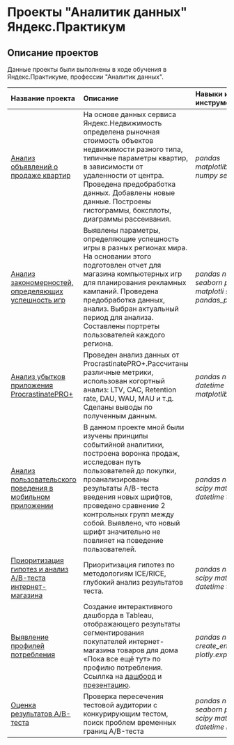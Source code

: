 # Проекты "Аналитик данных" Яндекс.Практикум

## Описание проектов

Данные проекты были выполнены в ходе обучения в Яндекс.Практикуме, профессии "Аналитик данных".

| Название проекта | Описание | Навыки и инструменты | 
| :---------------------- | :---------------------- | :---------------------- |
| [Анализ объявлений о продаже квартир](https://github.com/NatSergeevich/First_example/tree/EDA/Real_estate) | На основе данных сервиса Яндекс.Недвижимость определена рыночная стоимость объектов недвижимости разного типа, типичные параметры квартир, в зависимости от удаленности от центра. Проведена предобработка данных. Добавлены новые данные. Построены гистограммы, боксплоты, диаграммы рассеивания.| *pandas* *matplotlib.pyplot* *numpy* *seaborn*  |
| [Анализ закономерностей, определяющих успешность игр](https://github.com/NatSergeevich/First_example/tree/EDA/Games) |Выявлены параметры, определяющие успешность игры в разных регионах мира. На основании этого подготовлен отчет для магазина компьютерных игр для планирования рекламных кампаний. Проведена предобработка данных, анализ. Выбран актуальный период для анализа. Составлены портреты пользователей каждого региона.| *pandas* *numpy* *seaborn* *plotly*  *matplotli* *scipy* *pandas_profiling*| 
| [Анализ убытков приложения ProcrastinatePRO+](https://github.com/NatSergeevich/First_example/tree/EDA/Business_analysis) | Проведен анализ данных от ProcrastinatePRO+.Рассчитаны различные метрики, использован когортный анализ: LTV, CAC, Retention rate, DAU, WAU, MAU и т.д. Сделаны выводы по полученным данным.| *pandas* *numpy* *datetime* *matplotlib.pyplot* | 
| [Анализ пользовательского поведения в мобильном приложении](https://github.com/NatSergeevich/First_example/tree/EDA/AAB-test%20and%20analysis) | В данном проекте мной были изучены принципы событийной аналитики, построена воронка продаж, исследован путь пользователей до покупки, проанализированы результаты A/B-теста введения новых шрифтов, проведено сравнение 2 контрольных групп между собой. Выявлено, что новый шрифт значительно не повлияет на поведение пользователей.| *pandas* *numpy* *scipy* *matplotlib* *datetime* *time*| 
| [Приоритизация гипотез и анализ A/B-теста интернет-магазина](https://github.com/NatSergeevich/First_example/blob/EDA/AB-test%20and%20prioritization/12_ads.ipynb) | Приоритизация гипотез по методологиям ICE/RICE, глубокий анализ результатов теста.| *pandas* *numpy* *scipy* *matplotlib* *datetime* *time*| 
| [Выявление профилей потребления](https://github.com/NatSergeevich/First_example/tree/EDA/E-commerce) | Создание интерактивного дашборда в Tableau, отображающего результаты сегментирования покупателей интернет-магазина товаров для дома «Пока все ещё тут» по профилю потребления. Ссыллка на [дашборд](https://public.tableau.com/app/profile/nat.sergeevch/viz/Segmentation_16914534847580/Dashboard1?publish=yes) и [презентацию](https://disk.yandex.ru/i/gGZOdzgBqde_Rw).| *pandas* *numpy* *create_engine* *plotly.express* | 
| [Оценка результатов A/B-теста](https://github.com/NatSergeevich/First_example/tree/EDA/final_AB) | Проверка пересечения тестовой аудитории с конкурирующим тестом, поиск проблем временных границ A/B-теста| *pandas* *numpy* *seaborn* *plotly* *scipy* *matplotlib* *datetime* *math*| 


